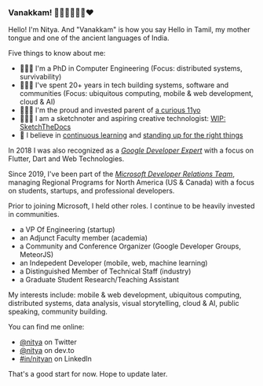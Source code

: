 ### Vanakkam! 👋🏽👩🏽‍💻🔥♥️

Hello! I'm Nitya. And "Vanakkam" is how you say Hello in Tamil, my mother tongue and one of the ancient languages of India.

Five things to know about me:
- 👩🏽‍🎓 I'm a PhD in Computer Engineering (Focus: distributed systems, survivability)
- 👩🏽‍💻 I've spent 20+ years in tech building systems, software and communities (Focus: ubiquitous computing, mobile & web development, cloud & AI)
- 🙇🏽‍♂️ I'm the proud and invested parent of [a curious 11yo](https://twitter.com/nitya/status/1284845105074102272)
- 👩🏽‍🎨 I am a sketchnoter and aspiring creative technologist: [WIP: SketchTheDocs](https://sketchthedocs.dev)
- 🤗 I believe in [continuous learning](https://dev.to/nitya/i-m-a-lifelong-beginner-are-you-2ac6) and [standing up for the right things](https://twitter.com/nitya/status/1283389744014073856)

In 2018 I was also recognized as a _[Google Developer Expert](https://developers.google.com/community/experts/directory/profile/profile-nitya_narasimhan)_ with a focus on Flutter, Dart and Web Technologies.

Since 2019, I've been part of the _[Microsoft Developer Relations Team](https://developer.microsoft.com/en-us/advocates/)_, managing Regional Programs for North America (US & Canada) with a focus on students, startups, and professional developers.

Prior to joining Microsoft, I held other roles. I continue to be heavily invested in communities.
 - a VP Of Engineering (startup)
 - an Adjunct Faculty member (academia)
 - a Community and Conference Organizer (Google Developer Groups, MeteorJS)
 - an Indepedent Developer (mobile, web, machine learning)
 - a Distinguished Member of Technical Staff (industry)
 - a Graduate Student Research/Teaching Assistant

My interests include:
mobile & web development, ubiquitous computing, distributed systems, data analysis, visual storytelling, cloud & AI, public speaking, community building.

You can find me online:
 - [@nitya](https://www.twitter.com/nitya) on Twitter
 - [@nitya](https://dev.to/nitya) on dev.to
 - [#in/nityan](https://www.linkedin.com/in/nityan) on LinkedIn

That's a good start for now. Hope to update later.

<!--
**nitya/nitya** is a ✨ _special_ ✨ repository because its `README.md` (this file) appears on your GitHub profile.

Here are some ideas to get you started:

- 🔭 I’m currently working on ...
- 🌱 I’m currently learning ...
- 👯 I’m looking to collaborate on ...
- 🤔 I’m looking for help with ...
- 💬 Ask me about ...
- 📫 How to reach me: ...
- 😄 Pronouns: ...
- ⚡ Fun fact: ...
-->

